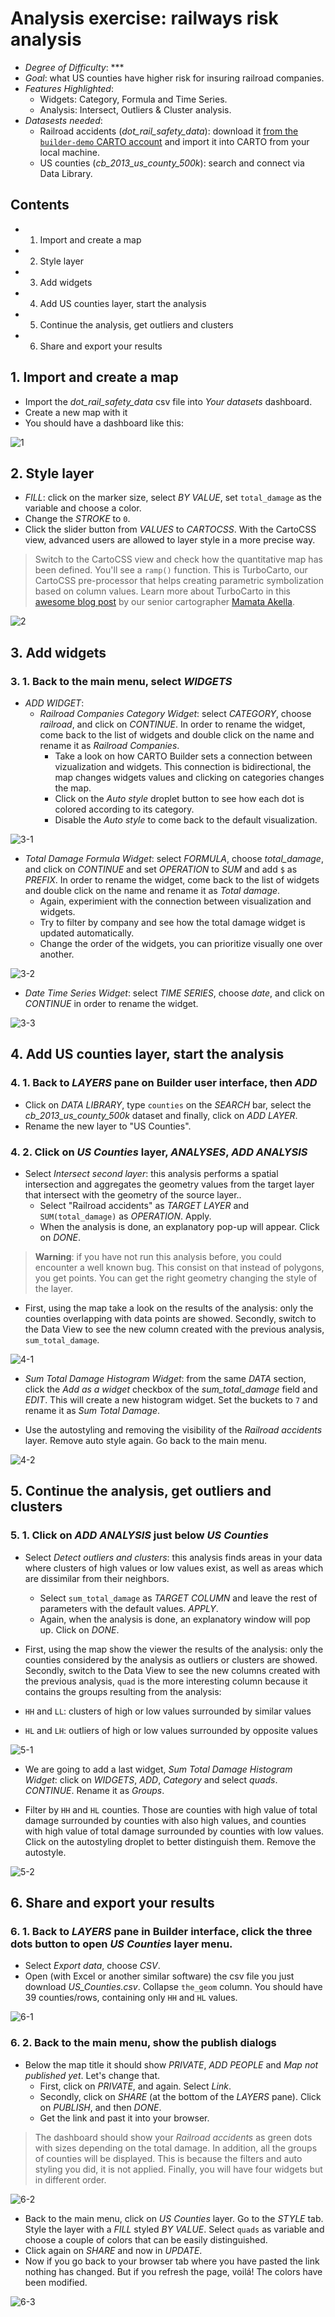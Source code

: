 # Analysis exercise: railways risk analysis<a name="railways"></a>

* *Degree of Difficulty*: ***
* *Goal*: what US counties have higher risk for insuring railroad companies.
* *Features Highlighted*:
  * Widgets: Category, Formula and Time Series.
  * Analysis: Intersect, Outliers & Cluster analysis.
* *Datasests needed*:
  * Railroad accidents (*dot_rail_safety_data*): download it [from the `builder-demo` CARTO account](https://team.carto.com/u/ramirocartodb/tables/builder-demo.dot_rail_safety_data_1/public/map?redirected=true) and import it into CARTO from your local machine.
  * US counties (*cb_2013_us_county_500k*): search and connect via Data Library.

## Contents

<!-- MarkdownTOC -->

- 1. Import and create a map
- 2. Style layer
- 3. Add widgets
- 4. Add US counties layer, start the analysis
- 5. Continue the analysis, get outliers and clusters
- 6. Share and export your results

<!-- /MarkdownTOC -->


## 1. Import and create a map

* Import the *dot_rail_safety_data* csv file into _Your datasets_ dashboard.
* Create a new map with it
* You should have a dashboard like this:

![1](imgs/railways/01-import.png)

## 2. Style layer

* *FILL*: click on the marker size, select *BY VALUE*, set `total_damage` as the variable and choose a color.
* Change the *STROKE* to `0`.
* Click the slider button from *VALUES* to *CARTOCSS*. With the CartoCSS view, advanced users are allowed to layer style in a more precise way.

> Switch to the CartoCSS view and check how the quantitative map has been defined. You'll see a `ramp()` function. This is TurboCarto, our CartoCSS pre-processor that helps creating parametric symbolization based on column values. Learn more about TurboCarto in this [awesome blog post](https://carto.com/blog/styling-with-turbo-carto/) by our senior cartographer [Mamata Akella](https://mamataakella.carto.com).

![2](imgs/railways/02-style.png)

## 3. Add widgets

### 3. 1. Back to the main menu, select *WIDGETS*

* *ADD WIDGET*:
  * *Railroad Companies Category Widget*: select *CATEGORY*, choose *railroad*, and click on *CONTINUE*. In order to rename the widget, come back to the list of widgets and double click on the name and rename it as *Railroad Companies*.
    * Take a look on how CARTO Builder sets a connection between vizualization and widgets. This connection is bidirectional, the map changes widgets values and clicking on categories changes the map.
    * Click on the *Auto style* droplet button to see how each dot is colored according to its category.
    * Disable the *Auto style* to come back to the default visualization.


![3-1](imgs/railways/03-widgets.png)

* *Total Damage Formula Widget*: select *FORMULA*, choose *total_damage*, and click on *CONTINUE* and set *OPERATION* to *SUM* and add `$` as *PREFIX*. In order to rename the widget, come back to the list of widgets and double click on the name and rename it as *Total damage*.
    * Again, experimient with the connection between visualization and widgets.
    * Try to filter by company and see how the total damage widget is updated automatically.
    * Change the order of the widgets, you can prioritize visually one over another.

![3-2](imgs/railways/04-widgets.png)

* *Date Time Series Widget*: select *TIME SERIES*, choose *date*, and click on *CONTINUE* in order to rename the widget.

![3-3](imgs/railways/05-widgets.png)


## 4. Add US counties layer, start the analysis

### 4. 1. Back to *LAYERS* pane on Builder user interface, then *ADD*

* Click on *DATA LIBRARY*, type `counties` on the *SEARCH* bar, select the  *cb_2013_us_county_500k* dataset and finally, click on *ADD LAYER*.
* Rename the new layer to "US Counties".

### 4. 2. Click on *US Counties* layer, *ANALYSES*, *ADD ANALYSIS*

* Select *Intersect second layer*: this analysis performs a spatial intersection and aggregates the geometry values from the target layer that intersect with the geometry of the source layer..
  * Select "Railroad accidents" as *TARGET LAYER* and `SUM(total_damage)` as *OPERATION*. Apply.
  * When the analysis is done, an explanatory pop-up will appear. Click on *DONE*.

> **Warning**: if you have not run this analysis before, you could encounter a well known bug. This consist on that instead of polygons, you get points. You can get the right geometry changing the style of the layer.

* First, using the map take a look on the results of the analysis: only the counties overlapping with data points are showed. Secondly, switch to the Data View to see the new column created with the previous analysis, `sum_total_damage`.

![4-1](imgs/railways/06-table.png)

* *Sum Total Damage Histogram Widget*: from the same *DATA* section, click the *Add as a widget* checkbox of the *sum_total_damage* field and *EDIT*. This will create a new histogram widget. Set the buckets to `7` and rename it as *Sum Total Damage*.

* Use the autostyling and removing the visibility of the *Railroad accidents* layer. Remove auto style again. Go back to the main menu.

![4-2](imgs/railways/07-counties.png)

## 5. Continue the analysis, get outliers and clusters

### 5. 1. Click on *ADD ANALYSIS* just below *US Counties*

* Select *Detect outliers and clusters*: this analysis finds areas in your data where clusters of high values or low values exist, as well as areas which are dissimilar from their neighbors.
  * Select `sum_total_damage` as *TARGET COLUMN* and leave the rest of parameters with the default values. *APPLY*.
  * Again, when the analysis is done, an explanatory window will pop up. Click on *DONE*.

* First, using the map show the viewer the results of the analysis: only the counties considered by the analysis as outliers or clusters are showed. Secondly, switch to the Data View to see the new columns created with the previous analysis, `quad` is the more interesting column because it contains the groups resulting from the analysis:

* `HH` and `LL`: clusters of high or low values surrounded by similar values
* `HL` and `LH`: outliers of high or low values surrounded by opposite values

![5-1](imgs/railways/08-table.png)

* We are going to add a last widget, *Sum Total Damage Histogram Widget*: click on *WIDGETS*, *ADD*, *Category* and select *quads*. *CONTINUE*. Rename it as *Groups*.

* Filter by `HH` and `HL` counties. Those are counties with high value of total damage surrounded by counties with also high values, and counties with high value of total damage surrounded by counties with low values. Click on the autostyling droplet to better distinguish them. Remove the autostyle.

![5-2](imgs/railways/09-moran.png)

## 6. Share and export your results

### 6. 1. Back to *LAYERS* pane in Builder interface, click the three dots button to open *US Counties* layer menu.

* Select *Export data*, choose *CSV*.
* Open (with Excel or another similar software) the csv file you just download *US_Counties.csv*. Collapse `the_geom` column. You should have 39 counties/rows, containing only `HH` and `HL` values.

![6-1](imgs/railways/10-table.png)

### 6. 2. Back to the main menu, show the publish dialogs

* Below the map title it should show *PRIVATE*, *ADD PEOPLE* and *Map not published yet*. Let's change that.
  * First, click on *PRIVATE*, and again. Select *Link*.
  * Secondly, click on *SHARE* (at the bottom of the *LAYERS* pane). Click on *PUBLISH*, and then *DONE*.
  * Get the link and past it into your browser.

> The dashboard should show your *Railroad accidents* as green dots with sizes depending on the total damage. In addition, all the groups of counties will be displayed. This is because the filters and auto styling you did, it is not applied. Finally, you will have four widgets but in different order.

![6-2](imgs/railways/11-publish.png)

* Back to the main menu, click on *US Counties* layer. Go to the *STYLE* tab. Style the layer with a *FILL* styled *BY VALUE*. Select `quads` as variable and choose a couple of colors that can be easily distinguished.
* Click again on *SHARE* and now in *UPDATE*.
* Now if you go back to your browser tab where you have pasted the link nothing has changed. But if you refresh the page, voilá! The colors have been modified.

![6-3](imgs/railways/12-publish.png)


